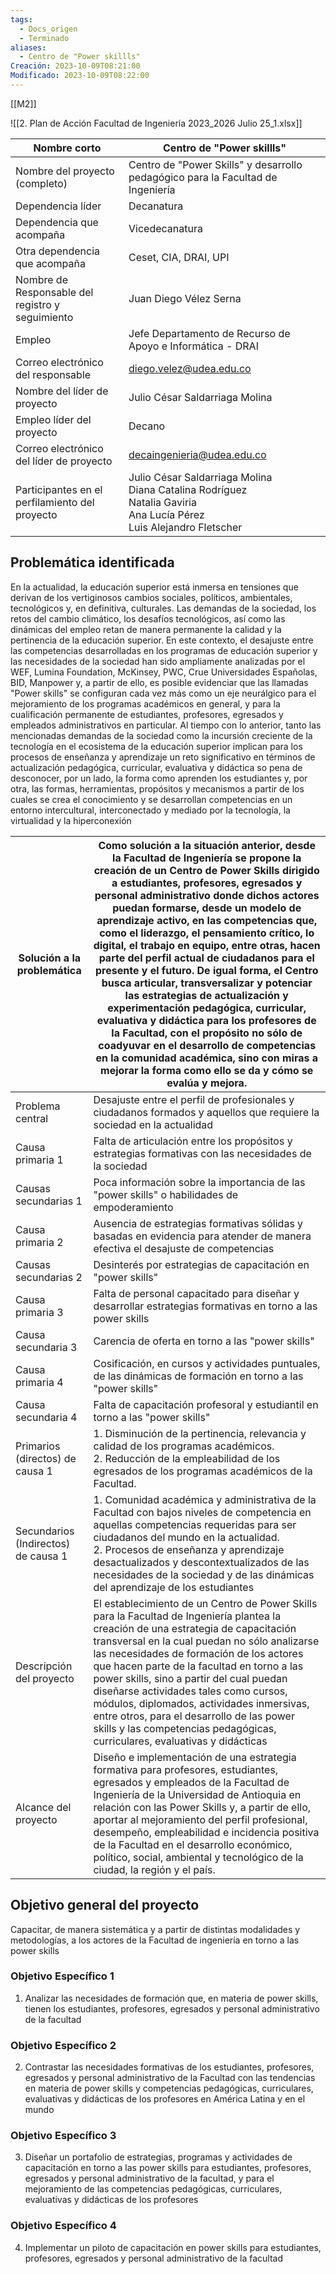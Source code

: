 ```yaml
---
tags:
  - Docs_origen
  - Terminado
aliases:
  - Centro de "Power skillls"
Creación: 2023-10-09T08:21:00
Modificado: 2023-10-09T08:22:00
---
```

[[M2]]

![[2. Plan de Acción Facultad de Ingeniería 2023_2026 Julio 25_1.xlsx]]

| Nombre corto                                     | Centro de "Power skillls"                                                                                                        |
|--------------------------------------------------|----------------------------------------------------------------------------------------------------------------------------------|
| Nombre del proyecto (completo)                   | Centro de "Power Skills" y desarrollo pedagógico para la Facultad de Ingeniería                                                  |
| Dependencia líder                                | Decanatura                                                                                                                       |
| Dependencia que acompaña                         | Vicedecanatura                                                                                                                   |
| Otra dependencia que acompaña                    | Ceset, CIA, DRAI, UPI                                                                                                            |
| Nombre de Responsable del registro y seguimiento | Juan Diego Vélez Serna                                                                                                           |
| Empleo                                           | Jefe Departamento de Recurso de Apoyo e Informática - DRAI                                                                       |
| Correo electrónico del responsable               | diego.velez@udea.edu.co                                                                                                          |
| Nombre del líder de proyecto                     | Julio César Saldarriaga Molina                                                                                                   |
| Empleo líder del proyecto                        | Decano                                                                                                                           |
| Correo electrónico del líder de proyecto         | decaingenieria@udea.edu.co                                                                                                       |
| Participantes en el perfilamiento del proyecto   | Julio César Saldarriaga Molina<br/>Diana Catalina Rodríguez<br/>Natalia Gaviria<br/>Ana Lucía Pérez<br/>Luis Alejandro Fletscher |




## Problemática identificada

En la actualidad, la educación superior está inmersa en tensiones que derivan de los vertiginosos cambios sociales, políticos, ambientales, tecnológicos y, en definitiva, culturales. Las demandas de la sociedad, los retos del cambio climático, los desafíos tecnológicos, así como las dinámicas del empleo retan de manera permanente la calidad y la pertinencia de la educación superior. En este contexto, el desajuste entre las competencias desarrolladas en los programas de educación superior y las necesidades de la sociedad han sido ampliamente analizadas por el WEF, Lumina Foundation, McKinsey, PWC, Crue Universidades Españolas, BID, Manpower y, a partir de ello, es posible evidenciar que las llamadas "Power skills" se configuran cada vez más como un eje neurálgico para el mejoramiento de los programas académicos en general, y para la cualificación permanente de estudiantes, profesores, egresados y empleados administrativos en particular. Al tiempo con lo anterior, tanto las mencionadas demandas de la sociedad como la incursión creciente de la tecnología en el ecosistema de la educación superior implican para los procesos de enseñanza y aprendizaje un reto significativo en términos de actualización pedagógica, curricular, evaluativa y didáctica so pena de desconocer, por un lado, la forma como aprenden los estudiantes y, por otra, las formas, herramientas, propósitos y mecanismos a partir de los cuales se crea el conocimiento y se desarrollan competencias en un entorno intercultural, interconectado y mediado por la tecnología, la virtualidad y la hiperconexión


| Solución a la problemática          | Como solución a la situación anterior, desde la Facultad de Ingeniería se propone la creación de un Centro de Power Skills dirigido a estudiantes, profesores, egresados y personal administrativo donde dichos actores puedan formarse, desde un modelo de aprendizaje activo, en las competencias que, como el liderazgo, el pensamiento crítico, lo digital, el trabajo en equipo, entre otras, hacen parte del perfil actual de ciudadanos para el presente y el futuro. De igual forma, el Centro busca articular, transversalizar y potenciar las estrategias de actualización y experimentación pedagógica, curricular, evaluativa y didáctica para los profesores de la Facultad, con el propósito no sólo de coadyuvar en el desarrollo de competencias en la comunidad académica, sino con miras a mejorar la forma como ello se da y cómo se evalúa y mejora. |
|-------------------------------------|--------------------------------------------------------------------------------------------------------------------------------------------------------------------------------------------------------------------------------------------------------------------------------------------------------------------------------------------------------------------------------------------------------------------------------------------------------------------------------------------------------------------------------------------------------------------------------------------------------------------------------------------------------------------------------------------------------------------------------------------------------------------------------------------------------------------------------------------------------------------------|
| Problema central                    | Desajuste entre el perfil de profesionales y ciudadanos formados y aquellos que requiere la sociedad en la actualidad                                                                                                                                                                                                                                                                                                                                                                                                                                                                                                                                                                                                                                                                                                                                                    |
| Causa primaria 1                    | Falta de articulación entre los propósitos y estrategias formativas con las necesidades de la sociedad                                                                                                                                                                                                                                                                                                                                                                                                                                                                                                                                                                                                                                                                                                                                                                   |
| Causas secundarias 1                | Poca información sobre la importancia de las "power skills" o habilidades de empoderamiento                                                                                                                                                                                                                                                                                                                                                                                                                                                                                                                                                                                                                                                                                                                                                                              |
| Causa primaria 2                    | Ausencia de estrategias formativas sólidas y basadas en evidencia para atender de manera efectiva el desajuste de competencias                                                                                                                                                                                                                                                                                                                                                                                                                                                                                                                                                                                                                                                                                                                                           |
| Causas secundarias 2                | Desinterés por estrategias de capacitación en "power skills"                                                                                                                                                                                                                                                                                                                                                                                                                                                                                                                                                                                                                                                                                                                                                                                                             |
| Causa primaria 3                    | Falta de personal capacitado para diseñar y desarrollar estrategias formativas en torno a las power skills                                                                                                                                                                                                                                                                                                                                                                                                                                                                                                                                                                                                                                                                                                                                                               |
| Causa secundaria 3                  | Carencia de oferta en torno a las "power skills"                                                                                                                                                                                                                                                                                                                                                                                                                                                                                                                                                                                                                                                                                                                                                                                                                         |
| Causa primaria 4                    | Cosificación, en cursos y actividades puntuales, de las dinámicas de formación en torno a las "power skills"                                                                                                                                                                                                                                                                                                                                                                                                                                                                                                                                                                                                                                                                                                                                                             |
| Causa secundaria 4                  | Falta de capacitación profesoral y estudiantil en torno a las "power skills"                                                                                                                                                                                                                                                                                                                                                                                                                                                                                                                                                                                                                                                                                                                                                                                             |
| Primarios (directos) de causa 1     | 1. Disminución de la pertinencia, relevancia y calidad de los programas académicos.<br/>2. Reducción de la empleabilidad de los egresados de los programas académicos de la Facultad.                                                                                                                                                                                                                                                                                                                                                                                                                                                                                                                                                                                                                                                                                    |
| Secundarios (Indirectos) de causa 1 | 1. Comunidad académica y administrativa de la Facultad con bajos niveles de competencia en aquellas competencias requeridas para ser ciudadanos del mundo en la actualidad.<br/>2. Procesos de enseñanza y aprendizaje desactualizados y descontextualizados de las necesidades de la sociedad y de las dinámicas del aprendizaje de los estudiantes                                                                                                                                                                                                                                                                                                                                                                                                                                                                                                                     |
| Descripción del proyecto            | El establecimiento de un Centro de Power Skills para la Facultad de Ingeniería plantea la creación de una estrategia de capacitación transversal en la cual puedan no sólo analizarse las necesidades de formación de los actores que hacen parte de la facultad en torno a las power skills, sino a partir del cual puedan diseñarse actividades tales como cursos, módulos, diplomados, actividades inmersivas, entre otros, para el desarrollo de las power skills y las competencias pedagógicas, curriculares, evaluativas y didácticas                                                                                                                                                                                                                                                                                                                             |
| Alcance del proyecto                | Diseño e implementación de una estrategia formativa para profesores, estudiantes, egresados y empleados de la Facultad de Ingeniería de la Universidad de Antioquia en relación con las Power Skills y, a partir de ello, aportar al mejoramiento del perfil profesional, desempeño, empleabilidad e incidencia positiva de la Facultad en el desarrollo económico, político, social, ambiental y tecnológico de la ciudad, la región y el país.                                                                                                                                                                                                                                                                                                                                                                                                                         |



## Objetivo general del proyecto

Capacitar, de manera sistemática y a partir de distintas modalidades y metodologías, a los actores de la Facultad de ingeniería en torno a las power skills




### Objetivo Específico 1

1. Analizar las necesidades de formación que, en materia de power skills, tienen los estudiantes, profesores, egresados y personal administrativo de la facultad 



### Objetivo Específico 2

2. Contrastar las necesidades formativas de los estudiantes, profesores, egresados y personal administrativo de la Facultad con las tendencias en materia de power skills y competencias pedagógicas, curriculares, evaluativas y didácticas de los profesores en América Latina y en el mundo



### Objetivo Específico 3

3. Diseñar un portafolio de estrategias, programas y actividades de capacitación en torno a las power skills para estudiantes, profesores, egresados y personal administrativo de la facultad, y para el mejoramiento de las competencias pedagógicas, curriculares, evaluativas y didácticas de los profesores



### Objetivo Específico 4

4. Implementar un piloto de capacitación en power skills para estudiantes, profesores, egresados y personal administrativo de la facultad 

